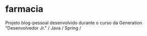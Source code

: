 # farmacia
Projeto blog-pessoal desenvolvido durante o curso da Generation "Desenvolvedor Jr." / Java / Spring /
